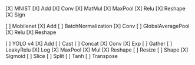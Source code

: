 [X] MNIST
[X] Add
[X] Conv
[X] MatMul
[X] MaxPool
[X] Relu
[X] Reshape
[X] Sign

[ ] Mobilenet
[X] Add
[ ] BatchNormalization
[X] Conv
[ ] GlobalAveragePool
[X] Relu
[X] Reshape

[ ] YOLO v4
[X] Add
[ ] Cast
[ ] Concat
[X] Conv
[X] Exp
[ ] Gather
[ ] LeakyRelu
[X] Log
[X] MaxPool
[X] Mul
[X] Reshape
[ ] Resize
[ ] Shape
[X] Sigmoid
[ ] Slice
[ ] Split
[ ] Tanh
[ ] Transpose
